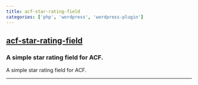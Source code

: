 ```yaml
---
title: acf-star-rating-field
categories: ['php', 'wordpress', 'wordpress-plugin']
---
```

## [acf-star-rating-field](https://github.com/kevinruscoe/acf-star-rating-field)

### A simple star rating field for ACF.


A simple star rating field for ACF.

-----------------------
